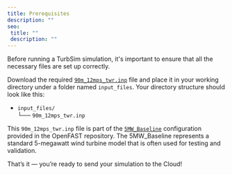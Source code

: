 ```yaml
---
title: Prerequisites
description: ""
seo:
 title: ""
 description: ""
---
```


Before running a TurbSim simulation, it's important to ensure that all the necessary files are set up correctly. 

Download the required [`90m_12mps_twr.inp`](https://github.com/OpenFAST/r-test/blob/v4.0.2/glue-codes/openfast/5MW_Baseline/Wind/90m_12mps_twr.inp) file and place it in your working directory under a folder named `input_files`. Your directory structure should look like this:

- `input_files/`  
  └── `90m_12mps_twr.inp`

This `90m_12mps_twr.inp` file is part of the [`5MW_Baseline`](https://github.com/OpenFAST/r-test/tree/v4.0.2/glue-codes/openfast/5MW_Baseline) configuration provided in the OpenFAST repository. The 5MW_Baseline represents a standard 5-megawatt wind turbine model that is often used for testing and validation.

That’s it — you’re ready to send your simulation to the Cloud!